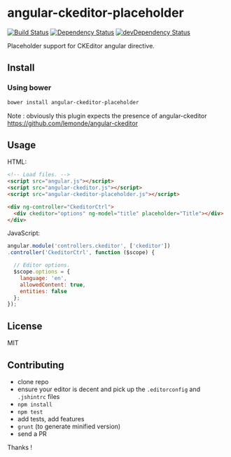 # angular-ckeditor-placeholder

[![Build Status](https://travis-ci.org/lemonde/angular-ckeditor-placeholder.svg?branch=master)](https://travis-ci.org/lemonde/angular-ckeditor-placeholder)
[![Dependency Status](https://david-dm.org/lemonde/angular-ckeditor-placeholder.svg?theme=shields.io)](https://david-dm.org/lemonde/angular-ckeditor-placeholder)
[![devDependency Status](https://david-dm.org/lemonde/angular-ckeditor-placeholder/dev-status.svg?theme=shields.io)](https://david-dm.org/lemonde/angular-ckeditor-placeholder#info=devDependencies)

Placeholder support for CKEditor angular directive.

## Install

### Using bower

```sh
bower install angular-ckeditor-placeholder
```

Note : obviously this plugin expects the presence of angular-ckeditor https://github.com/lemonde/angular-ckeditor

## Usage

HTML:

```html
<!-- Load files. -->
<script src="angular.js"></script>
<script src="angular-ckeditor.js"></script>
<script src="angular-ckeditor-placeholder.js"></script>

<div ng-controller="CkeditorCtrl">
  <div ckeditor="options" ng-model="title" placeholder="Title"></div>
</div>
```

JavaScript:

```js
angular.module('controllers.ckeditor', ['ckeditor'])
.controller('CkeditorCtrl', function ($scope) {

  // Editor options.
  $scope.options = {
    language: 'en',
    allowedContent: true,
    entities: false
  };
});
```

## License

MIT

## Contributing
* clone repo
* ensure your editor is decent and pick up the `.editorconfig` and `.jshintrc` files
* `npm install`
* `npm test`
* add tests, add features
* `grunt` (to generate minified version)
* send a PR

Thanks !
